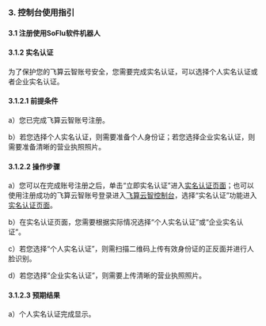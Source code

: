 ### 3. 控制台使用指引

#### 3.1 注册使用SoFlu软件机器人

#### 3.1.2 实名认证

为了保护您的飞算云智账号安全，您需要完成实名认证，可以选择个人实名认证或者企业实名认证。

#### 3.1.2.1 前提条件

a）您已完成飞算云智账号注册。

b）若您选择个人实名认证，则需要准备个人身份证；若您选择企业实名认证，则需要准备清晰的营业执照照片。

#### 3.1.2.2 操作步骤

a）您可以在完成账号注册之后，单击“立即实名认证”进入[实名认证页面](https://user.feisuanyz.com/verified/main)；也可以使用注册成功的飞算云智账号登录进入[飞算云智控制台](https://user.feisuanyz.com/home)，选择“实名认证”功能进入[实名认证页面](https://user.feisuanyz.com/verified/main)。

b）在实名认证页面，您需要根据实际情况选择“个人实名认证”或“企业实名认证”。

c）若您选择“个人实名认证”，则需扫描二维码上传有效身份证的正反面并进行人脸识别。

d）若您选择“企业实名认证”，则需要上传清晰的营业执照照片。

#### 3.1.2.3 预期结果

a）个人实名认证完成显示。
